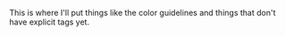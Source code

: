 This is where I'll put things like the color guidelines and things that don't
have explicit tags yet.